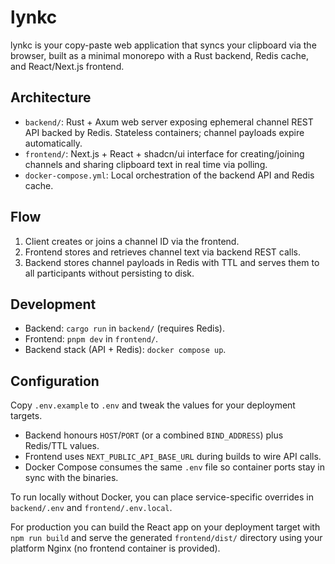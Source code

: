 # lynkc

lynkc is your copy-paste web application that syncs your clipboard via the browser, built as a minimal monorepo with a Rust backend, Redis cache, and React/Next.js frontend.

## Architecture

- `backend/`: Rust + Axum web server exposing ephemeral channel REST API backed by Redis. Stateless containers; channel payloads expire automatically.
- `frontend/`: Next.js + React + shadcn/ui interface for creating/joining channels and sharing clipboard text in real time via polling.
- `docker-compose.yml`: Local orchestration of the backend API and Redis cache.

## Flow

1. Client creates or joins a channel ID via the frontend.
2. Frontend stores and retrieves channel text via backend REST calls.
3. Backend stores channel payloads in Redis with TTL and serves them to all participants without persisting to disk.

## Development

- Backend: `cargo run` in `backend/` (requires Redis).
- Frontend: `pnpm dev` in `frontend/`.
- Backend stack (API + Redis): `docker compose up`.

## Configuration

Copy `.env.example` to `.env` and tweak the values for your deployment targets.

- Backend honours `HOST`/`PORT` (or a combined `BIND_ADDRESS`) plus Redis/TTL values.
- Frontend uses `NEXT_PUBLIC_API_BASE_URL` during builds to wire API calls.
- Docker Compose consumes the same `.env` file so container ports stay in sync with the binaries.

To run locally without Docker, you can place service-specific overrides in `backend/.env` and `frontend/.env.local`.

For production you can build the React app on your deployment target with `npm run build` and serve the generated `frontend/dist/` directory using your platform Nginx (no frontend container is provided).
